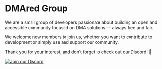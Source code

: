 # DMAred Group  

We are a small group of developers passionate about building an open and accessible community focused on DMA solutions — always free and fair.  

We welcome new members to join us, whether you want to contribute to development or simply use and support our community.  

Thank you for your interest, and don’t forget to check out our Discord! 🚀  

[![Join our Discord](https://img.shields.io/badge/Discord-Join%20Us-5865F2?logo=discord&logoColor=white)](https://discord.gg/7DQPhmVP)
